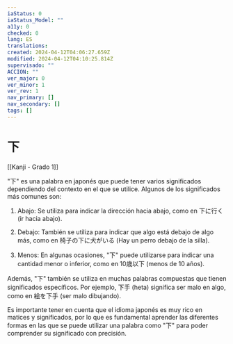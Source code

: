 ```yaml
---
iaStatus: 0
iaStatus_Model: ""
a11y: 0
checked: 0
lang: ES
translations: 
created: 2024-04-12T04:06:27.659Z
modified: 2024-04-12T04:10:25.814Z
supervisado: ""
ACCION: ""
ver_major: 0
ver_minor: 1
ver_rev: 1
nav_primary: []
nav_secondary: []
tags: []
---
```

# 下

[[Kanji - Grado 1]]

"下" es una palabra en japonés que puede tener varios significados dependiendo del contexto en el que se utilice. Algunos de los significados más comunes son:

1. Abajo: Se utiliza para indicar la dirección hacia abajo, como en 下に行く (ir hacia abajo).

2. Debajo: También se utiliza para indicar que algo está debajo de algo más, como en 椅子の下に犬がいる (Hay un perro debajo de la silla).

3. Menos: En algunas ocasiones, "下" puede utilizarse para indicar una cantidad menor o inferior, como en 10歳以下 (menos de 10 años).

Además, "下" también se utiliza en muchas palabras compuestas que tienen significados específicos. Por ejemplo, 下手 (heta) significa ser malo en algo, como en 絵を下手 (ser malo dibujando). 

Es importante tener en cuenta que el idioma japonés es muy rico en matices y significados, por lo que es fundamental aprender las diferentes formas en las que se puede utilizar una palabra como "下" para poder comprender su significado con precisión.
